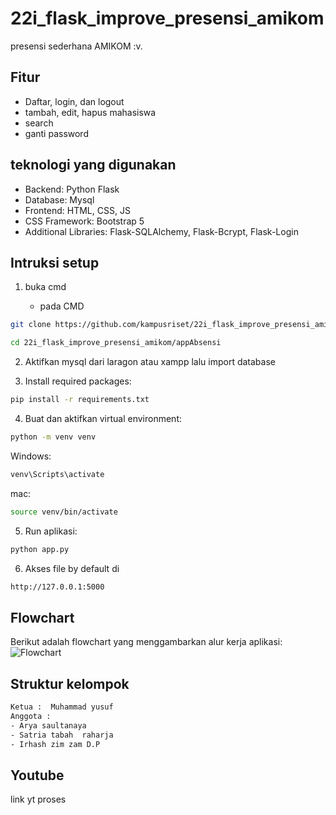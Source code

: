 # 22i_flask_improve_presensi_amikom

presensi sederhana AMIKOM :v.

## Fitur
- Daftar, login, dan logout
- tambah, edit, hapus mahasiswa
- search
- ganti password

## teknologi yang digunakan
- Backend: Python Flask
- Database: Mysql
- Frontend: HTML, CSS, JS
- CSS Framework: Bootstrap 5
- Additional Libraries: Flask-SQLAlchemy, Flask-Bcrypt, Flask-Login

## Intruksi setup
1. buka cmd
  
   - pada CMD
```bash
git clone https://github.com/kampusriset/22i_flask_improve_presensi_amikom.git
```
```bash
cd 22i_flask_improve_presensi_amikom/appAbsensi
```
2. Aktifkan mysql dari laragon atau xampp lalu import database
 
3. Install required packages:
```bash
pip install -r requirements.txt
```
  
4. Buat dan aktifkan virtual environment:
```bash
python -m venv venv
```
Windows: 
```bash
venv\Scripts\activate
```
mac:
```bash
source venv/bin/activate
```

5. Run aplikasi:
```bash
python app.py
```

6. Akses file by default di
```bash
http://127.0.0.1:5000
```

## Flowchart
Berikut adalah flowchart yang menggambarkan alur kerja aplikasi:
![Flowchart](https://github.com/user-attachments/assets/cadb8172-5aa7-4270-a8bf-f61845635c51)

## Struktur kelompok
```bash
Ketua :  Muhammad yusuf
Anggota :
- Arya saultanaya
- Satria tabah  raharja
- Irhash zim zam D.P
```
## Youtube
link yt proses
